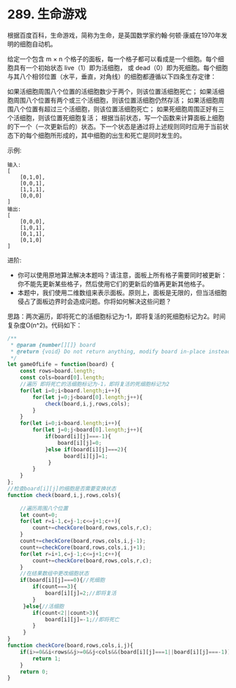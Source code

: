 #  289. 生命游戏
根据百度百科，生命游戏，简称为生命，是英国数学家约翰·何顿·康威在1970年发明的细胞自动机。

给定一个包含 m × n 个格子的面板，每一个格子都可以看成是一个细胞。每个细胞具有一个初始状态 live（1）即为活细胞， 或 dead（0）即为死细胞。每个细胞与其八个相邻位置（水平，垂直，对角线）的细胞都遵循以下四条生存定律：

如果活细胞周围八个位置的活细胞数少于两个，则该位置活细胞死亡；
如果活细胞周围八个位置有两个或三个活细胞，则该位置活细胞仍然存活；
如果活细胞周围八个位置有超过三个活细胞，则该位置活细胞死亡；
如果死细胞周围正好有三个活细胞，则该位置死细胞复活；
根据当前状态，写一个函数来计算面板上细胞的下一个（一次更新后的）状态。下一个状态是通过将上述规则同时应用于当前状态下的每个细胞所形成的，其中细胞的出生和死亡是同时发生的。

示例:

    输入: 
    [
        [0,1,0],
        [0,0,1],
        [1,1,1],
        [0,0,0]
    ]
    输出: 
    [
        [0,0,0],
        [1,0,1],
        [0,1,1],
        [0,1,0]
    ]
进阶:

* 你可以使用原地算法解决本题吗？请注意，面板上所有格子需要同时被更新：你不能先更新某些格子，然后使用它们的更新后的值再更新其他格子。
* 本题中，我们使用二维数组来表示面板。原则上，面板是无限的，但当活细胞侵占了面板边界时会造成问题。你将如何解决这些问题？  

思路：两次遍历，即将死亡的活细胞标记为-1，即将复活的死细胞标记为2。时间复杂度O(n^2)。代码如下：
```javascript
/**
 * @param {number[][]} board
 * @return {void} Do not return anything, modify board in-place instead.
 */
let gameOfLife = function(board) {
    const rows=board.length;
    const cols=board[0].length;
    //遍历 即将死亡的活细胞标记为-1，即将复活的死细胞标记为2    
    for(let i=0;i<board.length;i++){
        for(let j=0;j<board[0].length;j++){
            check(board,i,j,rows,cols);
        }
    }
    for(let i=0;i<board.length;i++){
        for(let j=0;j<board[0].length;j++){
            if(board[i][j]===-1){
                board[i][j]=0;
            }else if(board[i][j]===2){
                  board[i][j]=1;   
             }
        }
    }
};
//检查board[i][j]的细胞是否需要变换状态
function check(board,i,j,rows,cols){
    
    //遍历周围八个位置
    let count=0;
    for(let r=i-1,c=j-1;c<=j+1;c++){
        count+=checkCore(board,rows,cols,r,c);
    }
    count+=checkCore(board,rows,cols,i,j-1);
    count+=checkCore(board,rows,cols,i,j+1);
    for(let r=i+1,c=j-1;c<=j+1;c++){
        count+=checkCore(board,rows,cols,r,c);   
    }
    //在结果数组中更改细胞状态
    if(board[i][j]===0){//死细胞
        if(count===3){
            board[i][j]=2;//即将复活
        }
     }else{//活细胞        
        if(count<2||count>3){
            board[i][j]=-1;//即将死亡
        }
     }
}
function checkCore(board,rows,cols,i,j){
    if(i>=0&&i<rows&&j>=0&&j<cols&&(board[i][j]===1||board[i][j]===-1)){
        return 1;
    }
    return 0;
}

```